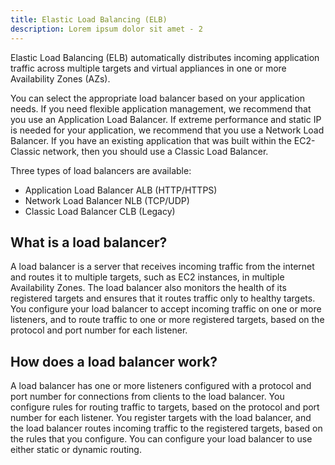 ```yaml
---
title: Elastic Load Balancing (ELB)
description: Lorem ipsum dolor sit amet - 2
---
```


Elastic Load Balancing (ELB) automatically distributes incoming application traffic across multiple targets and virtual appliances in one or more Availability Zones (AZs).

You can select the appropriate load balancer based on your application needs. If you need flexible application management, we recommend that you use an Application Load Balancer. If extreme performance and static IP is needed for your application, we recommend that you use a Network Load Balancer. If you have an existing application that was built within the EC2-Classic network, then you should use a Classic Load Balancer.


Three types of load balancers are available:
* Application Load Balancer ALB (HTTP/HTTPS)
* Network Load Balancer NLB (TCP/UDP)
* Classic Load Balancer CLB (Legacy)

## What is a load balancer?

A load balancer is a server that receives incoming traffic from the internet and routes it to multiple targets, such as EC2 instances, in multiple Availability Zones. The load balancer also monitors the health of its registered targets and ensures that it routes traffic only to healthy targets. You configure your load balancer to accept incoming traffic on one or more listeners, and to route traffic to one or more registered targets, based on the protocol and port number for each listener.

## How does a load balancer work?

A load balancer has one or more listeners configured with a protocol and port number for connections from clients to the load balancer. You configure rules for routing traffic to targets, based on the protocol and port number for each listener. You register targets with the load balancer, and the load balancer routes incoming traffic to the registered targets, based on the rules that you configure. You can configure your load balancer to use either static or dynamic routing.